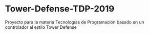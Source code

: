 # Tower-Defense-TDP-2019
Proyecto para la materia Tecnologías de Programación basado en un controlador al estilo Tower Defense
